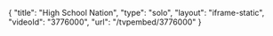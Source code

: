 {
    "title": "High School Nation",
    "type": "solo",
    "layout": "iframe-static",
    "videoId": "3776000",
    "url": "\/tvpembed\/3776000"
}